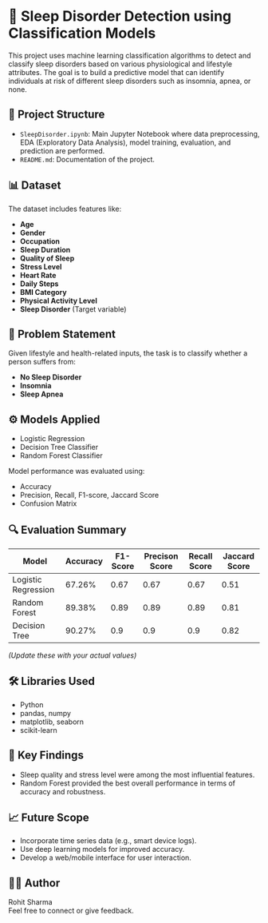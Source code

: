 
# 🛌 Sleep Disorder Detection using Classification Models

This project uses machine learning classification algorithms to detect and classify sleep disorders based on various physiological and lifestyle attributes. The goal is to build a predictive model that can identify individuals at risk of different sleep disorders such as insomnia, apnea, or none.

## 📁 Project Structure

- `SleepDisorder.ipynb`: Main Jupyter Notebook where data preprocessing, EDA (Exploratory Data Analysis), model training, evaluation, and prediction are performed.
- `README.md`: Documentation of the project.

## 📊 Dataset

The dataset includes features like:
- **Age**
- **Gender**
- **Occupation**
- **Sleep Duration**
- **Quality of Sleep**
- **Stress Level**
- **Heart Rate**
- **Daily Steps**
- **BMI Category**
- **Physical Activity Level**
- **Sleep Disorder** (Target variable)

## 🧠 Problem Statement

Given lifestyle and health-related inputs, the task is to classify whether a person suffers from:
- **No Sleep Disorder**
- **Insomnia**
- **Sleep Apnea**

## ⚙️ Models Applied

- Logistic Regression
- Decision Tree Classifier
- Random Forest Classifier
  

Model performance was evaluated using:
- Accuracy
- Precision, Recall, F1-score, Jaccard Score
- Confusion Matrix
  

## 🔍 Evaluation Summary

| Model              | Accuracy    | F1-Score | Precison Score | Recall Score |Jaccard Score |
|--------------------|-------------|----------|----------------|--------------|--------------|
| Logistic Regression| 67.26%      | 0.67     |   0.67         |  0.67        |  0.51        |
| Random Forest      | 89.38%      | 0.89     |   0.89         |  0.89        |  0.81        |
| Decision Tree      | 90.27%      | 0.9      |   0.9          |  0.9         |  0.82        |

*(Update these with your actual values)*

## 🛠️ Libraries Used

- Python
- pandas, numpy
- matplotlib, seaborn
- scikit-learn

## 📌 Key Findings

- Sleep quality and stress level were among the most influential features.
- Random Forest provided the best overall performance in terms of accuracy and robustness.

## 📈 Future Scope

- Incorporate time series data (e.g., smart device logs).
- Use deep learning models for improved accuracy.
- Develop a web/mobile interface for user interaction.

## 🧑‍💻 Author

Rohit Sharma  
Feel free to connect or give feedback.


